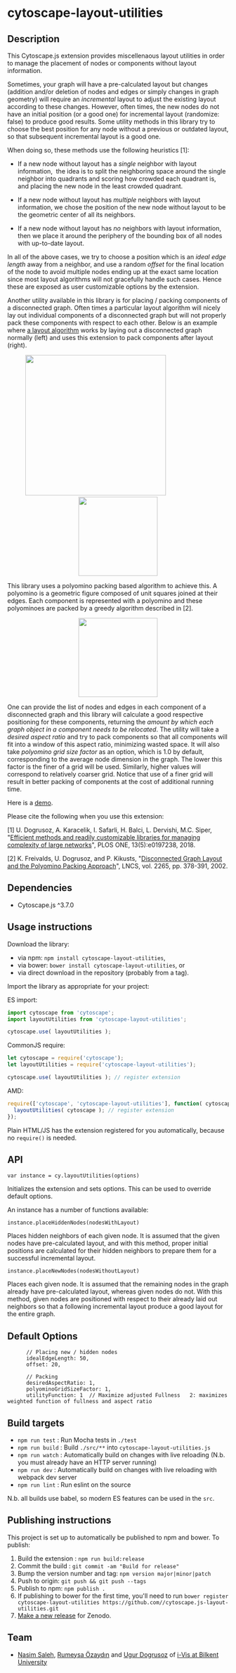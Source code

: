 cytoscape-layout-utilities
================================================================================

## Description

This Cytoscape.js extension provides miscellenaous layout utilities in order to manage the placement of nodes or components without layout information. 

Sometimes, your graph will have a pre-calculated layout but changes (addition and/or deletion of nodes and edges or simply changes in graph geometry) will require an *incremental* layout to adjust the existing layout according to these changes. However, often times, the new nodes do not have an initial position (or a good one) for incremental layout (randomize: false) to produce good results. Some utility methods in this library try to choose the best position for any node without a previous or outdated layout, so that subsequent incremental layout is a good one. 

When doing so, these methods use the following heuristics [1]:

- If a new node without layout has a *single* neighbor with layout information,  the idea is to split the neighboring space around the single neighbor into quadrants and scoring how crowded each quadrant is, and placing the new node in the least crowded quadrant.

- If a new node without layout has *multiple* neighbors with layout information, we chose the position of the new node without layout to be the geometric center of all its neighbors.

- If a new node without layout has *no* neighbors with layout information, then we place it around the periphery of the bounding box of all nodes with up-to-date layout.

In all of the above cases, we try to choose a position which is an *ideal edge length* away from a neighbor, and use a random *offset* for the final location of the node to avoid multiple nodes ending up at the exact same location since most layout algorithms will not gracefully handle such cases. Hence these are exposed as user customizable options by the extension.

Another utility available in this library is for placing / packing components of a disconnected graph. Often times a particular layout algorithm will nicely lay out individual components of a disconnected graph but will not properly pack these components with respect to each other. Below is an example where [a layout algorithm]() works by laying out a disconnected graph normally (left) and uses this extension to pack components after layout (right).
<p align="center">
  <img src="packing-example-before.jpg" width="320"/>
  &emsp;&emsp;&emsp;&emsp;&emsp;&emsp;&emsp;
  <img src="packing-example-after.jpg" width="180"/>
</p>

This library uses a polyomino packing based algorithm to achieve this. A polyomino is a geometric figure composed of unit squares joined at their edges. Each component is represented with a polyomino and these polyominoes are packed by a greedy algorithm described in [2].

<p align="center">
  <img src="polyomino-example.png" width="180"/>
</p>

One can provide the list of nodes and edges in each component of a disconnected graph and this library will calculate a good respective positioning for these components, returning the *amount by which each graph object in a component needs to be relocated*. The utility will take a *desired aspect ratio* and try to pack components so that all components will fit into a window of this aspect ratio, minimizing wasted space. It will also take *polyomino grid size factor* as an option, which is 1.0 by default, corresponding to the average node dimension in the graph. The lower this factor is the finer of a grid will be used. Similarly, higher values will correspond to relatively coarser grid. Notice that use of a finer grid will result in better packing of components at the cost of additional running time.

Here is a [demo](https://raw.githack.com/iVis-at-Bilkent/cytoscape.js-layout-utilities/unstable/demo.html).

Please cite the following when you use this extension:

[1] U. Dogrusoz, A. Karacelik, I. Safarli, H. Balci, L. Dervishi, M.C. Siper, "[Efficient methods and readily customizable libraries for managing complexity of large networks](http://journals.plos.org/plosone/article?id=10.1371/journal.pone.0197238)", PLOS ONE, 13(5):e0197238, 2018.

[2] K. Freivalds, U. Dogrusoz, and P. Kikusts, "[Disconnected Graph Layout and the Polyomino Packing Approach](http://www.springeronline.com/sgw/cda/frontpage/0,10735,5-40109-22-2208018-0,00.html)", LNCS, vol. 2265, pp. 378-391, 2002.

## Dependencies

 * Cytoscape.js ^3.7.0

## Usage instructions

Download the library:
 * via npm: `npm install cytoscape-layout-utilities`,
 * via bower: `bower install cytoscape-layout-utilities`, or
 * via direct download in the repository (probably from a tag).

Import the library as appropriate for your project:

ES import:

```js
import cytoscape from 'cytoscape';
import layoutUtilities from 'cytoscape-layout-utilities';

cytoscape.use( layoutUtilities );
```

CommonJS require:

```js
let cytoscape = require('cytoscape');
let layoutUtilities = require('cytoscape-layout-utilities');

cytoscape.use( layoutUtilities ); // register extension
```

AMD:

```js
require(['cytoscape', 'cytoscape-layout-utilities'], function( cytoscape, layoutUtilities ){
  layoutUtilities( cytoscape ); // register extension
});
```

Plain HTML/JS has the extension registered for you automatically, because no `require()` is needed.


## API

```var instance = cy.layoutUtilities(options)```

Initializes the extension and sets options. This can be used to override default options. 

An instance has a number of functions available:

```instance.placeHiddenNodes(nodesWithLayout)```

Places hidden neighbors of each given node. It is assumed that the given nodes have pre-calculated layout, and with this method, proper initial positions are calculated for their hidden neighbors to prepare them for a successful incremental layout.

```instance.placeNewNodes(nodesWithoutLayout)```

Places each given node. It is assumed that the remaining nodes in the graph already have pre-calculated layout, whereas given nodes do not. With this method, given nodes are positioned with respect to their already laid out neighbors so that a following incremental layout produce a good layout for the entire graph. 

## Default Options

```
      // Placing new / hidden nodes
      idealEdgeLength: 50,
      offset: 20,
      
      // Packing
      desiredAspectRatio: 1,
      polyominoGridSizeFactor: 1,
      utilityFunction: 1  // Maximize adjusted Fullness   2: maximizes weighted function of fullness and aspect ratio

```


## Build targets

* `npm run test` : Run Mocha tests in `./test`
* `npm run build` : Build `./src/**` into `cytoscape-layout-utilities.js`
* `npm run watch` : Automatically build on changes with live reloading (N.b. you must already have an HTTP server running)
* `npm run dev` : Automatically build on changes with live reloading with webpack dev server
* `npm run lint` : Run eslint on the source

N.b. all builds use babel, so modern ES features can be used in the `src`.


## Publishing instructions

This project is set up to automatically be published to npm and bower.  To publish:

1. Build the extension : `npm run build:release`
1. Commit the build : `git commit -am "Build for release"`
1. Bump the version number and tag: `npm version major|minor|patch`
1. Push to origin: `git push && git push --tags`
1. Publish to npm: `npm publish .`
1. If publishing to bower for the first time, you'll need to run `bower register cytoscape-layout-utilities https://github.com//cytoscape.js-layout-utilities.git`
1. [Make a new release](https://github.com//cytoscape.js-layout-utilities/releases/new) for Zenodo.

## Team
  * [Nasim Saleh](https://github.com/nasimsaleh), [Rumeysa Özaydın](https://github.com/rumeysaozaydin) and [Ugur Dogrusoz](https://github.com/ugurdogrusoz) of [i-Vis at Bilkent University](http://www.cs.bilkent.edu.tr/~ivis)
